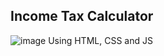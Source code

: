 ## Income Tax Calculator
![image](https://github.com/user-attachments/assets/a1b74c73-f813-486f-83e4-a50f6022dc60)
Using HTML, CSS and JS
